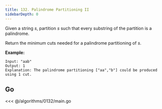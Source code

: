 ```yaml
---
title: 132. Palindrome Partitioning II
sidebarDepth: 0
---
```


Given a string *s*, partition *s* such that every substring of the partition is a palindrome.

Return the minimum cuts needed for a palindrome partitioning of *s*.

**Example:**

```
Input: "aab"
Output: 1
Explanation: The palindrome partitioning ["aa","b"] could be produced using 1 cut.
```

## Go

<<< @/algorithms/0132/main.go
